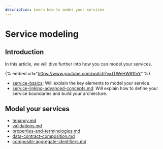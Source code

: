 ```yaml
---
description: Learn how to model your services
---
```


# Service modeling

## Introduction

In this article, we will dive further into how you can model your services.

{% embed url="https://www.youtube.com/watch?v=ITWeHW91fnY" %}

* [service-basics](../service-basics/ "mention"): Will explain the key elements to model your service.
* [service-linking-advanced-concepts.md](../service-linking/service-linking-advanced-concepts.md "mention"): Will explain how to define your service boundaries and build your archiecture.

## Model your services

* [tenancy.md](tenancy.md "mention")
* [validations.md](validations.md "mention")
* [properties-and-terminologies.md](properties-and-terminologies.md "mention")
* [data-contract-composition.md](data-contract-composition.md "mention")
* [composite-aggregate-identifiers.md](composite-aggregate-identifiers.md "mention")
